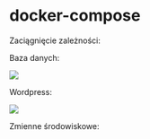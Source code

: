 # docker-compose


Zaciągnięcie zależności:

Baza danych:

<img src="Zrzut ekranu(299).jpg">

Wordpress:

<img src="Zrzut ekranu(300).jpg">

Zmienne środowiskowe:

